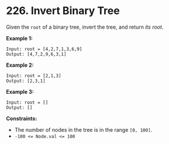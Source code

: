 # 226. Invert Binary Tree

Given the `root` of a binary tree, invert the tree, and return *its root*.

**Example 1:**

```
Input: root = [4,2,7,1,3,6,9]
Output: [4,7,2,9,6,3,1]
```

**Example 2:**

```
Input: root = [2,1,3]
Output: [2,3,1]
```

**Example 3:**

```
Input: root = []
Output: []
```

**Constraints:**

* The number of nodes in the tree is in the range `[0, 100]`.
* `-100 <= Node.val <= 100`
